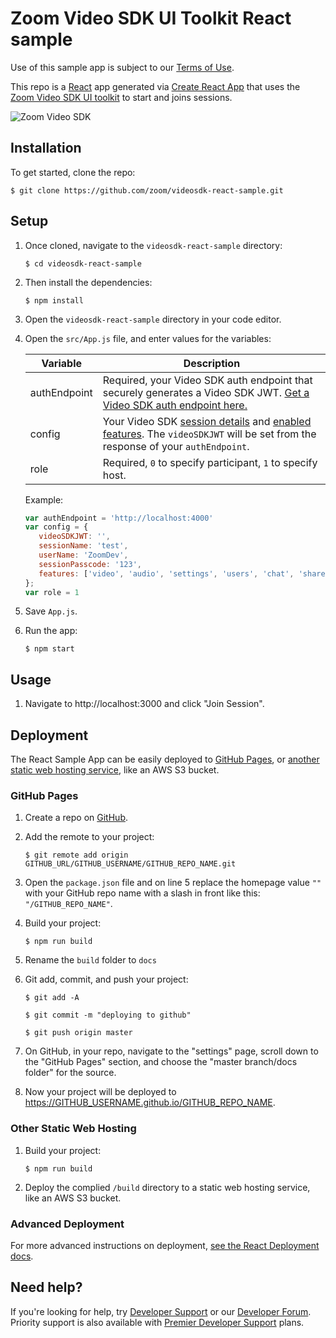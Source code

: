 # Zoom Video SDK UI Toolkit React sample

Use of this sample app is subject to our [Terms of Use](https://explore.zoom.us/en/video-sdk-terms/).

This repo is a [React](https://reactjs.org/) app generated via [Create React App](https://github.com/facebook/create-react-app) that uses the [Zoom Video SDK UI toolkit](https://developers.zoom.us/docs/video-sdk/web/) to start and joins sessions.

![Zoom Video SDK](https://raw.githubusercontent.com/zoom/videosdk-ui-toolkit-web/HEAD/ui-toolkit%E2%80%93gallery-view.png)

## Installation

To get started, clone the repo:

`$ git clone https://github.com/zoom/videosdk-react-sample.git`


## Setup

1. Once cloned, navigate to the `videosdk-react-sample` directory:

   `$ cd videosdk-react-sample`

1. Then install the dependencies:

   `$ npm install`

1. Open the `videosdk-react-sample` directory in your code editor.

1. Open the `src/App.js` file, and enter values for the variables:

   | Variable                   | Description |
   | -----------------------|-------------|
   | authEndpoint          | Required, your Video SDK auth endpoint that securely generates a Video SDK JWT. [Get a Video SDK auth endpoint here.](https://github.com/zoom/videosdk-auth-endpoint-sample) |
   | config | Your Video SDK [session details](https://developers.zoom.us/docs/video-sdk/web/ui-toolkit/#join-session) and [enabled features](https://developers.zoom.us/docs/video-sdk/web/ui-toolkit/#supported-features). The `videoSDKJWT` will be set from the response of your `authEndpoint`. |
   | role | Required, `0` to specify participant, `1` to specify host. |

   Example:

   ```js
   var authEndpoint = 'http://localhost:4000'
   var config = {
      videoSDKJWT: '',
      sessionName: 'test',
      userName: 'ZoomDev',
      sessionPasscode: '123',
      features: ['video', 'audio', 'settings', 'users', 'chat', 'share']
   };
   var role = 1
   ```

1. Save `App.js`.

1. Run the app:

   `$ npm start`

## Usage

1. Navigate to http://localhost:3000 and click "Join Session".

## Deployment

The React Sample App can be easily deployed to [GitHub Pages](#github-pages), or [another static web hosting service](#other-static-web-hosting), like an AWS S3 bucket.

### GitHub Pages

1. Create a repo on [GitHub](https://github.com).

1. Add the remote to your project:

   `$ git remote add origin GITHUB_URL/GITHUB_USERNAME/GITHUB_REPO_NAME.git`

1. Open the `package.json` file and on line 5 replace the homepage value `""` with your GitHub repo name with a slash in front like this: `"/GITHUB_REPO_NAME"`.

1. Build your project:

   `$ npm run build`

1. Rename the `build` folder to `docs`

1. Git add, commit, and push your project:

   `$ git add -A`

   `$ git commit -m "deploying to github"`

   `$ git push origin master`

1. On GitHub, in your repo, navigate to the "settings" page, scroll down to the "GitHub Pages" section, and choose the "master branch/docs folder" for the source.

1. Now your project will be deployed to https://GITHUB_USERNAME.github.io/GITHUB_REPO_NAME.

### Other Static Web Hosting

1. Build your project:

   `$ npm run build`

1. Deploy the complied `/build` directory to a static web hosting service, like an AWS S3 bucket.

### Advanced Deployment

For more advanced instructions on deployment, [see the React Deployment docs](https://create-react-app.dev/docs/deployment/).

## Need help?

If you're looking for help, try [Developer Support](https://devsupport.zoom.us) or our [Developer Forum](https://devforum.zoom.us). Priority support is also available with [Premier Developer Support](https://explore.zoom.us/docs/en-us/developer-support-plans.html) plans.